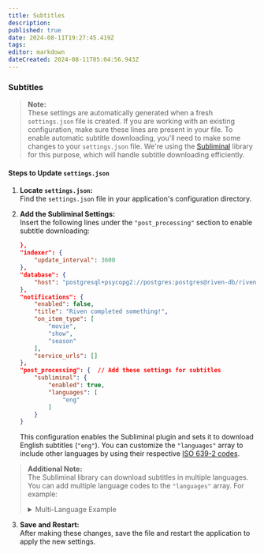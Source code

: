 ```yaml
---
title: Subtitles
description: 
published: true
date: 2024-08-11T19:27:45.419Z
tags: 
editor: markdown
dateCreated: 2024-08-11T05:04:56.943Z
---
```


### Subtitles

> **Note:**  
> These settings are automatically generated when a fresh `settings.json` file is created. If you are working with an existing configuration, make sure these lines are present in your file.
To enable automatic subtitle downloading, you'll need to make some changes to your `settings.json` file. We're using the [Subliminal](https://github.com/Diaoul/subliminal) library for this purpose, which will handle subtitle downloading efficiently.

#### Steps to Update `settings.json`

1. **Locate `settings.json`:**  
   Find the `settings.json` file in your application's configuration directory.

2. **Add the Subliminal Settings:**  
   Insert the following lines under the `"post_processing"` section to enable subtitle downloading:

    ```json
    },
    "indexer": {
        "update_interval": 3600
    },
    "database": {
        "host": "postgresql+psycopg2://postgres:postgres@riven-db/riven"
    },
    "notifications": {
        "enabled": false,
        "title": "Riven completed something!",
        "on_item_type": [
            "movie",
            "show",
            "season"
        ],
        "service_urls": []
    },
    "post_processing": {  // Add these settings for subtitles
        "subliminal": {
            "enabled": true,
            "languages": [
                "eng"
            ]
        }
    }
    ```

   This configuration enables the Subliminal plugin and sets it to download English subtitles (`"eng"`). You can customize the `"languages"` array to include other languages by using their respective [ISO 639-2 codes](https://en.wikipedia.org/wiki/List_of_ISO_639-2_codes).
> **Additional Note:**  
> The Subliminal library can download subtitles in multiple languages. You can add multiple language codes to the `"languages"` array. For example:
> 
> <details>
>   <summary>Multi-Language Example</summary>
>   
>   ```json
>   "post_processing": {
>       "subliminal": {
>           "enabled": true,
>           "languages": [
>               "eng",  // English
>               "spa",  // Spanish
>               "fre"   // French
>           ]
>       }
>   }
>   ```
> </details>

3. **Save and Restart:**  
   After making these changes, save the file and restart the application to apply the new settings.
   